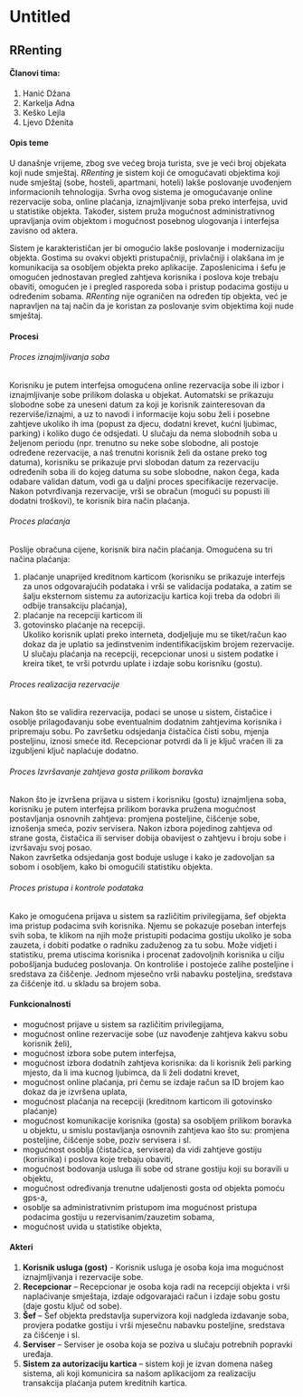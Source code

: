 # Untitled
## RRenting
#### Članovi tima: 
  1. Hanić Džana 
  2. Karkelja Adna 
  3. Keško Lejla 
  4. Ljevo Dženita

#### Opis teme
U današnje vrijeme, zbog sve većeg broja turista, sve je veći broj objekata koji nude smještaj. *RRenting* je sistem koji će omogućavati objektima koji nude smještaj (sobe, hosteli, apartmani, hoteli) lakše poslovanje uvođenjem informacionih tehnologija. Svrha ovog sistema je omogućavanje online rezervacije soba, online plaćanja, iznajmljivanje soba preko interfejsa, uvid u statistike objekta. Također, sistem pruža mogućnost administrativnog upravljanja ovim objektom i mogućnost posebnog ulogovanja i interfejsa zavisno od aktera.

Sistem je karakterističan jer bi omogućio lakše poslovanje i modernizaciju objekta. Gostima su ovakvi objekti pristupačniji, privlačniji i olakšana im je komunikacija sa osobljem objekta preko aplikacije. Zaposlenicima i šefu je omogućen jednostavan pregled zahtjeva korisnika i poslova koje trebaju obaviti, omogućen je i pregled rasporeda soba i pristup podacima gostiju u određenim sobama. *RRenting* nije ograničen na određen tip objekta, već je napravljen na taj način da je koristan za poslovanje svim objektima koji nude smještaj. 


#### Procesi	
###### Proces iznajmljivanja soba
Korisniku je putem interfejsa omogućena online rezervacija sobe ili izbor i iznajmljivanje sobe prilikom dolaska u objekat.   Automatski se prikazuju slobodne sobe za uneseni datum za koji je korisnik zainteresovan da rezerviše/iznajmi, a uz to navodi i informacije koju sobu želi i posebne zahtjeve ukoliko ih ima (popust za djecu, dodatni krevet, kućni ljubimac, parking) i koliko dugo će odsjedati. 
U slučaju da nema slobodnih soba u željenom periodu (npr. trenutno su neke sobe slobodne, ali postoje određene rezervacije, a naš trenutni korisnik želi da ostane preko tog datuma), korisniku se prikazuje prvi slobodan datum za rezervaciju određenih soba ili do kojeg datuma su sobe slobodne, nakon čega, kada odabare validan datum, vodi ga u daljni proces specifikacije rezervacije. Nakon potvrđivanja rezervacije, vrši se obračun (mogući su popusti ili dodatni troškovi), te korisnik bira način plaćanja.

###### Proces plaćanja
Poslije obračuna cijene, korisnik bira način plaćanja. Omogućena su tri načina plaćanja: 
  1.	plaćanje unaprijed kreditnom karticom (korisniku se prikazuje interfejs za unos odgovarajućih podataka i vrši se validacija podataka, a zatim se šalju eksternom sistemu za autorizaciju kartica koji treba da odobri ili odbije transakciju plaćanja), 
  2.	plaćanje na recepciji karticom ili 
  3.	gotovinsko plaćanje na recepciji.  
Ukoliko korisnik uplati preko interneta, dodjeljuje  mu se tiket/račun kao dokaz da je uplatio sa jedinstvenim indentifikacijskim brojem rezervacije. U slučaju plaćanja na recepciji, recepcionar unosi u sistem podatke i kreira tiket, te vrši potvrdu uplate i izdaje sobu korisniku (gostu).

###### Proces realizacija rezervacije
Nakon što se validira rezervacija, podaci se unose u sistem, čistačice i osoblje prilagođavanju sobe eventualnim dodatnim zahtjevima korisnika i pripremaju sobu. Po završetku odsjedanja čistačica čisti sobu, mjenja posteljinu, iznosi smeće itd. Recepcionar potvrdi da li je ključ vraćen ili za izgubljeni ključ naplaćuje dodatno.

###### Proces Izvršavanje zahtjeva gosta prilikom boravka
Nakon što je izvršena prijava u sistem i korisniku (gostu) iznajmljena soba, korisniku je putem interfejsa prilikom boravka pružena mogućnost postavljanja osnovnih zahtjeva: promjena posteljine, čišćenje sobe, iznošenja smeća, poziv servisera. Nakon izbora pojedinog zahtjeva od strane gosta, čistačica ili serviser dobija obavijest o zahtjevu i broju sobe i izvršavaju svoj posao.  
Nakon završetka odsjedanja gost boduje usluge i kako je zadovoljan sa sobom i osobljem, kako bi omogućili statistiku objekta. 

###### Proces pristupa i kontrole podataka
Kako je omogućena prijava u sistem sa različitim privilegijama, šef objekta ima pristup podacima svih korisnika. Njemu se pokazuje poseban interfejs svih soba, te klikom na njih može pristupiti podacima gostiju ukoliko je soba zauzeta, i dobiti podatke o radniku zaduženog za tu sobu. Može vidjeti i statistiku, prema utiscima korisnika i procenat zadovoljnih korisnika u cilju pobošljanja budućeg poslovanja. On kontroliše i postojeće zalihe posteljine i sredstava za čiščenje. Jednom mjesečno vrši nabavku posteljina, sredstava za čišćenje itd. u skladu sa brojem soba.


#### Funkcionalnosti
*	mogućnost prijave u sistem sa različitim privilegijama,
*	mogućnost online rezervacije sobe (uz navođenje zahtjeva kakvu sobu korisnik želi),
*	mogućnost izbora sobe putem interfejsa,
*	mogućnost izbora dodatnih zahtjeva korisnika: da li korisnik želi parking mjesto, da li ima kucnog ljubimca, da li želi dodatni krevet,
*	mogućnost online plaćanja, pri čemu se izdaje račun sa ID brojem kao dokaz da je izvršena uplata,
*	mogućnost plaćanja na recepciji (kreditnom karticom ili gotovinsko plaćanje)
*	mogućnost komunikacije korisnika (gosta) sa osobljem prilikom boravka u objektu, u smislu postavljanja osnovnih zahtjeva kao što su: promjena posteljine, čišćenje sobe, poziv servisera i sl.
*	mogućnost osoblja (čistačica, servisera) da vidi zahtjeve gostiju (korisnika) i poslova koje trebaju obaviti,
*	mogućnost bodovanja usluga ili sobe od strane gostiju koji su boravili u objektu,
*	mogućnost određivanja trenutne udaljenosti gosta od objekta pomoću gps-a,
*	osoblje sa administrativnim pristupom ima mogućnost pristupa podacima gostiju u rezervisanim/zauzetim sobama,
*	mogućnost uvida u statistike objekta,


#### Akteri
1.	**Korisnik usluga (gost)** - Korisnik usluga je osoba koja ima mogućnost iznajmljivanja i rezervacije sobe.
2.	**Recepcionar** – Recepcionar je osoba koja radi na recepciji objekta i vrši naplaćivanje smještaja, izdaje odgovarajaći račun i izdaje sobu gostu (daje gostu ključ od sobe). 
3. **Šef** – Šef objekta predstavlja supervizora koji nadgleda izdavanje soba, provjera podatke gostiju i vrši mjesečnu nabavku posteljine, sredstava za čišćenje i sl. 
4. 	**Serviser** – Serviser je osoba koja se poziva u slučaju potrebnih popravki uređaja.
5.	**Sistem za autorizaciju kartica** – sistem koji je izvan domena našeg sistema, ali koji komunicira sa našom aplikacijom za realizaciju transakcija plaćanja putem kreditnih kartica.  



